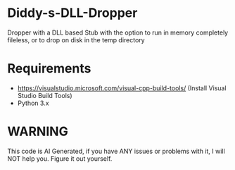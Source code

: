 # Diddy-s-DLL-Dropper
Dropper with a DLL based Stub with the option to run in memory completely fileless, or to drop on disk in the temp directory

# Requirements
* https://visualstudio.microsoft.com/visual-cpp-build-tools/ (Install Visual Studio Build Tools)
* Python 3.x

# WARNING
This code is AI Generated, if you have ANY issues or problems with it, I will NOT help you. Figure it out yourself.
